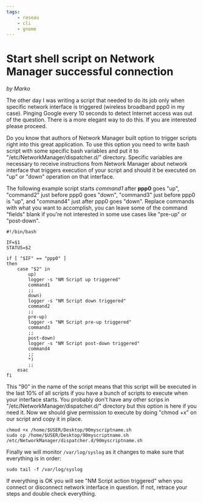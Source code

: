 ```yaml
---
tags:
    - reseau
    - cli
    - gnome
---
```


# Start shell script on Network Manager successful connection
*by Marko*

The other day I was writing a script that needed to do its job only when specific network interface is triggered (wireless broadband ppp0 in my case). Pinging Google every 10 seconds to detect Internet access was out of the question. There is a more elegant way to do this. If you are interested please proceed.

Do you know that authors of Network Manager built option to trigger scripts right into this great application. To use this option you need to write bash script with some specific bash variables and put it to "/etc/NetworkManager/dispatcher.d/" directory. Specific variables are necessary to receive instructions from Network Manager about network interface that triggers execution of your script and should it be executed on "up" or "down" operation on that interface.

The following example script starts *command1* after **ppp0** goes "up", "command2" just before ppp0 goes "down", "command3" just before ppp0 is "up", and "command4" just after ppp0 goes "down". Replace commands with what you want to accomplish, you can leave some of the command "fields" blank if you're not interested in some use cases like "pre-up" or "post-down".

    #!/bin/bash
    
    IF=$1
    STATUS=$2
    
    if [ "$IF" == "ppp0" ]
    then
        case "$2" in
            up)
            logger -s "NM Script up triggered"
            command1
            ;;
            down)
            logger -s "NM Script down triggered"
            command2
            ;;
            pre-up)
            logger -s "NM Script pre-up triggered"
            command3
            ;;
            post-down)
            logger -s "NM Script post-down triggered"
            command4
            ;;
            *)
            ;;
        esac
    fi

This "90" in the name of the script means that this script will be executed in the last 10% of all scripts if you have a bunch of scripts to execute when your interface starts. You probably don't have any other scrips in "/etc/NetworkManager/dispatcher.d/" directory but this option is here if you need it. Now we should give permission to execute by doing "chmod +x" on our script and copy it in place.

    chmod +x /home/$USER/Desktop/90myscriptname.sh
    sudo cp /home/$USER/Desktop/90myscriptname.sh /etc/NetworkManager/dispatcher.d/90myscriptname.sh
    
Finally we will monitor `/var/log/syslog` as it changes to make sure that everything is in order:

    sudo tail -f /var/log/syslog

If everything is OK you will see "NM Script action triggered" when you connect or disconnect network interface in question. If not, retrace your steps and double check everything.